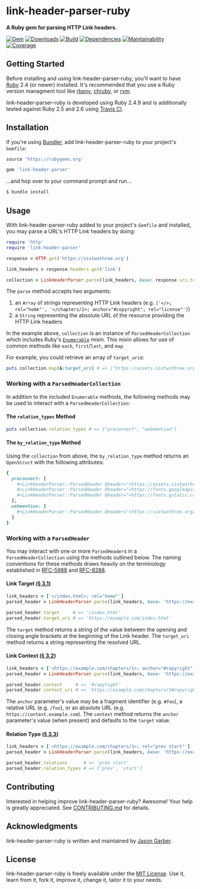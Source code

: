 # link-header-parser-ruby

**A Ruby gem for parsing HTTP Link headers.**

[![Gem](https://img.shields.io/gem/v/link-header-parser.svg?style=for-the-badge)](https://rubygems.org/gems/link-header-parser)
[![Downloads](https://img.shields.io/gem/dt/link-header-parser.svg?style=for-the-badge)](https://rubygems.org/gems/link-header-parser)
[![Build](https://img.shields.io/travis/com/jgarber623/link-header-parser-ruby/master.svg?style=for-the-badge)](https://travis-ci.com/jgarber623/link-header-parser-ruby)
[![Dependencies](https://img.shields.io/depfu/jgarber623/link-header-parser-ruby.svg?style=for-the-badge)](https://depfu.com/github/jgarber623/link-header-parser-ruby)
[![Maintainability](https://img.shields.io/codeclimate/maintainability/jgarber623/link-header-parser-ruby.svg?style=for-the-badge)](https://codeclimate.com/github/jgarber623/link-header-parser-ruby)
[![Coverage](https://img.shields.io/codeclimate/c/jgarber623/link-header-parser-ruby.svg?style=for-the-badge)](https://codeclimate.com/github/jgarber623/link-header-parser-ruby/code)

## Getting Started

Before installing and using link-header-parser-ruby, you'll want to have [Ruby](https://www.ruby-lang.org) 2.4 (or newer) installed. It's recommended that you use a Ruby version managment tool like [rbenv](https://github.com/rbenv/rbenv), [chruby](https://github.com/postmodern/chruby), or [rvm](https://github.com/rvm/rvm).

link-header-parser-ruby is developed using Ruby 2.4.9 and is additionally tested against Ruby 2.5 and 2.6 using [Travis CI](https://travis-ci.com/jgarber623/link-header-parser-ruby).

## Installation

If you're using [Bundler](https://bundler.io), add link-header-parser-ruby to your project's `Gemfile`:

```ruby
source 'https://rubygems.org'

gem 'link-header-parser'
```

…and hop over to your command prompt and run…

```sh
$ bundle install
```

## Usage

With link-header-parser-ruby added to your project's `Gemfile` and installed, you may parse a URL's HTTP Link headers by doing:

```ruby
require 'http'
require 'link-header-parser'

response = HTTP.get('https://sixtwothree.org')

link_headers = response.headers.get('link')

collection = LinkHeaderParser.parse(link_headers, base: response.uri.to_s)
```

The `parse` method accepts two arguments:

1. an `Array` of strings representing HTTP Link headers (e.g. `['</>; rel="home"', '</chapters/1>; anchor="#copyright"; rel="license"']`)
1. a `String` representing the absolute URL of the resource providing the HTTP Link headers

In the example above, `collection` is an instance of `ParsedHeaderCollection` which includes Ruby's [`Enumerable`](https://ruby-doc.org/core/Enumerable.html) mixin. This mixin allows for use of common methods like `each`, `first`/`last`, and `map`.

For example, you could retrieve an array of `target_uri`s:

```ruby
puts collection.map(&:target_uri) # => ["https://assets.sixtwothree.org/", "https://fonts.googleapis.com/", "https://fonts.gstatic.com/", "https://sixtwothree.org/webmentions"]
```

### Working with a `ParsedHeaderCollection`

In addition to the included `Enumerable` methods, the following methods may be used to interact with a `ParsedHeaderCollection`:

#### The `relation_types` Method

```ruby
puts collection.relation_types # => ["preconnect", "webmention"]
```

#### The `by_relation_type` Method

Using the `collection` from above, the `by_relation_type` method returns an `OpenStruct` with the following attributes:

```ruby
{
  preconnect: [
    #<LinkHeaderParser::ParsedHeader @header="<https://assets.sixtwothree.org/>; rel=\"preconnect\"">,
    #<LinkHeaderParser::ParsedHeader @header="<https://fonts.googleapis.com/>; rel=\"preconnect\"">,
    #<LinkHeaderParser::ParsedHeader @header="<https://fonts.gstatic.com/>; rel=\"preconnect\"">
  ],
  webmention: [
    #<LinkHeaderParser::ParsedHeader @header="<https://sixtwothree.org/webmentions>; rel=\"webmention\"">
  ]
}
```

### Working with a `ParsedHeader`

You may interact with one or more `ParsedHeader`s in a `ParsedHeaderCollection` using the methods outlined below. The naming conventions for these methods draws heavily on the terminology established in [RFC-5988](https://tools.ietf.org/html/rfc5988) and [RFC-8288](https://tools.ietf.org/html/rfc8288).

#### Link Target ([§ 3.1](https://tools.ietf.org/html/rfc8288#section-3.1))

```ruby
link_headers = ['</index.html>; rel="home"']
parsed_header = LinkHeaderParser.parse(link_headers, base: 'https://example.com/').first

parsed_header.target     # => '/index.html'
parsed_header.target_uri # => 'https://example.com/index.html'
```

The `target` method returns a string of the value between the opening and closing angle brackets at the beginning of the Link header. The `target_uri` method returns a string representing the resolved URL.

#### Link Context ([§ 3.2](https://tools.ietf.org/html/rfc8288#section-3.2))

```ruby
link_headers = ['<https://example.com/chapters/1>; anchor="#copyright"; rel="license"']
parsed_header = LinkHeaderParser.parse(link_headers, base: 'https://example.com/').first

parsed_header.context     # => '#copyright'
parsed_header.context_uri # => 'https://example.com/chapters/1#copyright'
```

The `anchor` parameter's value may be a fragment identifier (e.g. `#foo`), a relative URL (e.g. `/foo`), or an absolute URL (e.g. `https://context.example.com`). The `context` method returns the `anchor` parameter's value (when present) and defaults to the `target` value.

#### Relation Type ([§ 3.3](https://tools.ietf.org/html/rfc8288#section-3.3))

```ruby
link_headers = ['<https://example.com/chapters/1>; rel="prev start"']
parsed_header = LinkHeaderParser.parse(link_headers, base: 'https://example.com/').first

parsed_header.relations      # => 'prev start'
parsed_header.relation_types # => ['prev', 'start']
```

## Contributing

Interested in helping improve link-header-parser-ruby? Awesome! Your help is greatly appreciated. See [CONTRIBUTING.md](https://github.com/jgarber623/link-header-parser-ruby/blob/master/CONTRIBUTING.md) for details.

## Acknowledgments

link-header-parser-ruby is written and maintained by [Jason Garber](https://sixtwothree.org).

## License

link-header-parser-ruby is freely available under the [MIT License](https://opensource.org/licenses/MIT). Use it, learn from it, fork it, improve it, change it, tailor it to your needs.
